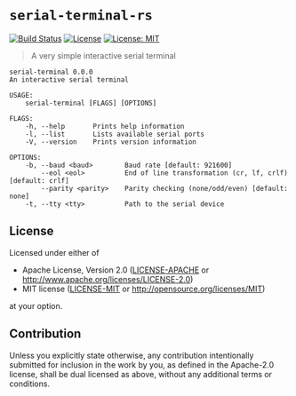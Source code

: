 # `serial-terminal-rs`

[![Build Status](https://travis-ci.com/mvertescher/serial-terminal-rs.svg?branch=master)](https://travis-ci.com/mvertescher/serial-terminal-rs)
[![License](https://img.shields.io/badge/License-Apache%202.0-blue.svg)](https://opensource.org/licenses/Apache-2.0)
[![License: MIT](https://img.shields.io/badge/License-MIT-yellow.svg)](https://opensource.org/licenses/MIT)

> A very simple interactive serial terminal

```text
serial-terminal 0.0.0
An interactive serial terminal

USAGE:
    serial-terminal [FLAGS] [OPTIONS]

FLAGS:
    -h, --help       Prints help information
    -l, --list       Lists available serial ports
    -V, --version    Prints version information

OPTIONS:
    -b, --baud <baud>        Baud rate [default: 921600]
        --eol <eol>          End of line transformation (cr, lf, crlf) [default: crlf]
        --parity <parity>    Parity checking (none/odd/even) [default: none]
    -t, --tty <tty>          Path to the serial device
```

## License

Licensed under either of

 * Apache License, Version 2.0
   ([LICENSE-APACHE](LICENSE-APACHE) or http://www.apache.org/licenses/LICENSE-2.0)
 * MIT license
   ([LICENSE-MIT](LICENSE-MIT) or http://opensource.org/licenses/MIT)

at your option.

## Contribution

Unless you explicitly state otherwise, any contribution intentionally submitted
for inclusion in the work by you, as defined in the Apache-2.0 license, shall be
dual licensed as above, without any additional terms or conditions.
